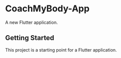 # CoachMyBody-App

A new Flutter application.

## Getting Started

This project is a starting point for a Flutter application.

